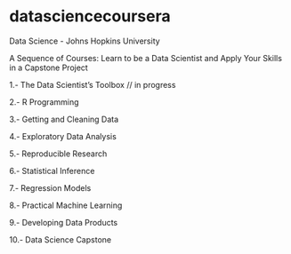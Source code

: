 # datasciencecoursera
Data Science - Johns Hopkins University


A Sequence of Courses: Learn to be a Data Scientist and Apply Your Skills in a Capstone Project


1.- The Data Scientist’s Toolbox  // in progress

2.- R Programming

3.- Getting and Cleaning Data

4.- Exploratory Data Analysis

5.- Reproducible Research

6.- Statistical Inference

7.- Regression Models

8.- Practical Machine Learning

9.- Developing Data Products

10.-  Data Science Capstone
